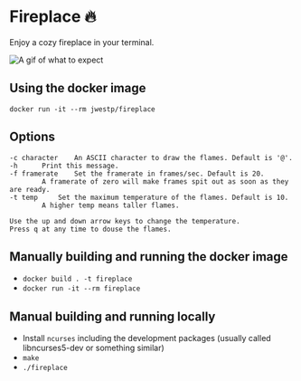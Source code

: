# Fireplace 🔥

Enjoy a cozy fireplace in your terminal.

![A gif of what to expect](demo.gif?raw=true "Cozy")

## Using the docker image

`docker run -it --rm jwestp/fireplace`

## Options

```
-c character	An ASCII character to draw the flames. Default is '@'.
-h		Print this message.
-f framerate	Set the framerate in frames/sec. Default is 20.
		A framerate of zero will make frames spit out as soon as they are ready.
-t temp		Set the maximum temperature of the flames. Default is 10.
		A higher temp means taller flames.

Use the up and down arrow keys to change the temperature.
Press q at any time to douse the flames.
```

## Manually building and running the docker image

* `docker build . -t fireplace`
* `docker run -it --rm fireplace`

## Manual building and running locally

* Install `ncurses` including the development packages (usually called libncurses5-dev or something similar)
* `make`
* `./fireplace`
